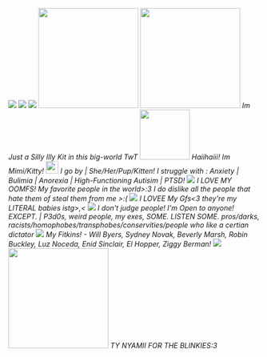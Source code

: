 

![](https://camo.githubusercontent.com/cbbda14f71e57cc6897740c1cb73134cbdfd4afa53978cf0f5a48fec8d208db0/68747470733a2f2f63696e6e692e6e65742f696d616765732f7765622f7374616d702f7374616e702e706e67)
![](https://camo.githubusercontent.com/ec2a87e5f2b1a8e9e33f607a67dd1a6b74f8e0dcc8819e4040cffa53110c7bb1/68747470733a2f2f626973637569742e6372642e636f2f6173736574732f696d616765732f67616c6c65727938352f35396266353633632e6769663f763d63633163366466612e676966) 
![](https://camo.githubusercontent.com/8f2f841aa2b3467065884821a12d64fc5242a043928f3ee7480f98bd6632e1eb/68747470733a2f2f6c61626f7261746f72792e6e656f6369746965732e6f72672f7374616d70732f626c75652f312e676966) 
<img src="https://blinkies.cafe/b/display/0123-glitterpink.gif" style="width:200px;"/>
 <img src="https://blinkies.cafe/b/blinkiesCafe-JU.gif" style="width:200px;"/>
 *Im Just a Silly Illy Kit in this big-world TwT* <img src="https://camo.githubusercontent.com/fa89306406e1fec2c09b49e939da2166168dac1759c226155ff0b7b0fb36dbca/68747470733a2f2f64697669646572732e6372642e636f2f6173736574732f696d616765732f67616c6c65727930342f35623730383436612e706e673f763d30356433336639312e706e67" style="width:100px;"/>
*Haiihaiii! Im Mimi/Kitty!* <img src="https://media.tenor.com/-9sP1rB_lIoAAAAj/blinkies.gif" style="width:25px;"/>
*I go by | She/Her/Pup/Kitten!* 
*I struggle with : Anxiety | Bulimia | Anorexia | High-Functioning Autisim |  PTSD!* ![](https://camo.githubusercontent.com/8724708f77575e91e95650d6660dcb58ad7998b119024bf4b5f246f11c279605/68747470733a2f2f692e706f7374696d672e63632f6e723259595046792f646f6c6c2e676966)
*I LOVE MY OOMFS!* *My favorite people in the world>:3 I do dislike all the people that hate them of steal them from me >:(* ![](https://camo.githubusercontent.com/a1108cb0af6c902ffd365d611196385efadb6a938c858a49a6c0b1082640cc62/68747470733a2f2f66696c65732e636174626f782e6d6f652f6763753666352e676966)
*I LOVEE My Gfs<3 they're my *LITERAL* babies istg>,<* ![](https://camo.githubusercontent.com/f83e2f3f91d71e139ee062fb78547517b19d668a7cf20981e68c18651f1991e4/68747470733a2f2f692e706f7374696d672e63632f70724654464a5a6e2f616e67656c2e676966)
*I don't judge people! I'm Open to anyone! EXCEPT. | P3d0s, weird people, my exes, SOME. LISTEN SOME. pros/darks, racists/homophobes/transphobes/conservities/people who like a certian dictator* ![](https://camo.githubusercontent.com/583931cf93da84fb752a85e94c3a67a4c64c016e1a8cafd60188bc59a25d222a/68747470733a2f2f692e706f7374696d672e63632f70723832344a66322f6a65616c6f75732e676966)
*My Fitkins! - Will Byers, Sydney Novak, Beverly Marsh, Robin Buckley, Luz Noceda, Enid Sinclair, El Hopper, Ziggy Berman!*  ![](https://camo.githubusercontent.com/52e3d44c1c490640a78c7263ea7e37d801cce0a374e233da462dddec21079713/68747470733a2f2f692e6962622e636f2f66597844676331542f77696e67322e676966) 
<img src="https://blinkies.cafe/b/blinkiesCafe-xR.gif" style="width:200px;"/>
*TY NYAMII FOR THE BLINKIES:3*
